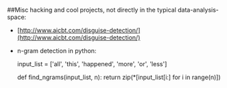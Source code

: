 ##Misc hacking and cool projects, not directly in the typical data-analysis-space:

  + [http://www.aicbt.com/disguise-detection/](http://www.aicbt.com/disguise-detection/)

* n-gram detection in python:



  input_list = ['all', 'this', 'happened', 'more', 'or', 'less']

  def find_ngrams(input_list, n):
      return zip(*[input_list[i:] for i in range(n)])
